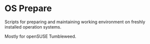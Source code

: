 # OS Prepare

Scripts for preparing and maintaining working environment
on freshly installed operation systems.

Mostly for openSUSE Tumbleweed.
